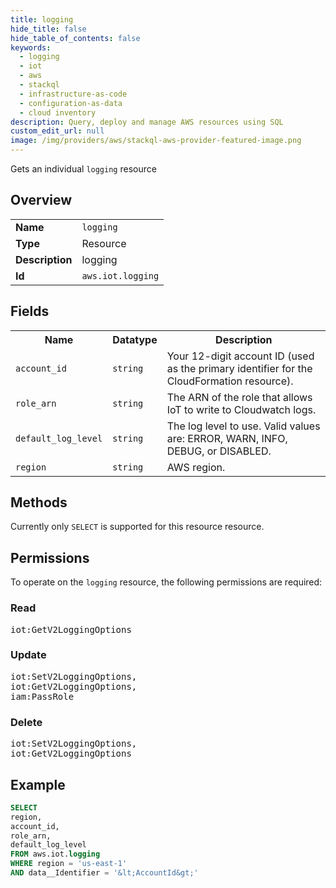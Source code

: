 ```yaml
---
title: logging
hide_title: false
hide_table_of_contents: false
keywords:
  - logging
  - iot
  - aws
  - stackql
  - infrastructure-as-code
  - configuration-as-data
  - cloud inventory
description: Query, deploy and manage AWS resources using SQL
custom_edit_url: null
image: /img/providers/aws/stackql-aws-provider-featured-image.png
---
```

Gets an individual <code>logging</code> resource

## Overview
<table><tbody>
<tr><td><b>Name</b></td><td><code>logging</code></td></tr>
<tr><td><b>Type</b></td><td>Resource</td></tr>
<tr><td><b>Description</b></td><td>logging</td></tr>
<tr><td><b>Id</b></td><td><code>aws.iot.logging</code></td></tr>
</tbody></table>

## Fields
<table><tbody>
<tr><th>Name</th><th>Datatype</th><th>Description</th></tr>
<tr><td><code>account_id</code></td><td><code>string</code></td><td>Your 12-digit account ID (used as the primary identifier for the CloudFormation resource).</td></tr>
<tr><td><code>role_arn</code></td><td><code>string</code></td><td>The ARN of the role that allows IoT to write to Cloudwatch logs.</td></tr>
<tr><td><code>default_log_level</code></td><td><code>string</code></td><td>The log level to use. Valid values are: ERROR, WARN, INFO, DEBUG, or DISABLED.</td></tr>
<tr><td><code>region</code></td><td><code>string</code></td><td>AWS region.</td></tr>

</tbody></table>

## Methods
Currently only <code>SELECT</code> is supported for this resource resource.

## Permissions

To operate on the <code>logging</code> resource, the following permissions are required:

### Read
<pre>
iot:GetV2LoggingOptions</pre>

### Update
<pre>
iot:SetV2LoggingOptions,
iot:GetV2LoggingOptions,
iam:PassRole</pre>

### Delete
<pre>
iot:SetV2LoggingOptions,
iot:GetV2LoggingOptions</pre>


## Example
```sql
SELECT
region,
account_id,
role_arn,
default_log_level
FROM aws.iot.logging
WHERE region = 'us-east-1'
AND data__Identifier = '&lt;AccountId&gt;'
```
